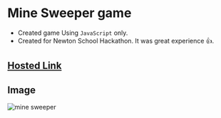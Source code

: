 # Mine Sweeper game
- Created game Using ```JavaScript``` only.
- Created for Newton School Hackathon. It was great experience 👍.

## [Hosted Link](https://pman47-mine-sweeper.netlify.app/)

## Image

![mine sweeper](https://user-images.githubusercontent.com/72241422/169661577-3d9b2e6f-a6f0-4d4a-8471-f88d98e03297.png)
